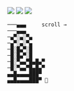 <img src="https://img.shields.io/badge/swift-EC7845?style=for-the-badge&logo=swift&logoColor=white"/> <img src="https://img.shields.io/badge/Xcode-3671DD?style=for-the-badge&logo=Xcode&logoColor=white"/> <img src="https://img.shields.io/badge/Git-E25A38?style=for-the-badge&logo=Git&logoColor=white"/>

```
───▄▄▄     𝚜𝚌𝚛𝚘𝚕𝚕 →                                                                                                                                                                                                                             ───▄▄▄
─▄▀░▄░▀▄                                                                                                                                                                                                                                       ─▄▀░▄░▀▄
─█░█▄▀░█                                                                                                                                                                                                                                       ─█░█▄▀░█
─█░▀▄▄▀█▄█▄▀                                                                                                                                                                                                                                   ─█░▀▄▄▀█▄█▄▀
▄▄█▄▄▄▄███▀                                                                                                                                                                                                                                    ▄▄█▄▄▄▄███▀ 🍎
```
